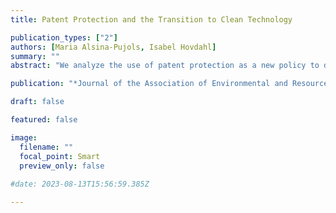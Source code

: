 ```yaml
---
title: Patent Protection and the Transition to Clean Technology

publication_types: ["2"]
authors: [Maria Alsina-Pujols, Isabel Hovdahl]
summary: ""
abstract: "We analyze the use of patent protection as a new policy to direct technical change to clean technology. Contrary to popular belief, it is dirty (and not clean) innovations that should be excluded from patent protection to reduce emissions. In the short-run, removing patent protection on dirty technology increases emissions. However, the reduced markup on dirty technology can induce clean innovation, reducing emissions in the long-run. We use a general equilibrium model to show both analytically and numerically that removing patent protection on dirty technology can indeed promote the energy transition and reduce the cost of mitigating climate change."

publication: "*Journal of the Association of Environmental and Resource Economists, forthcoming*"

draft: false

featured: false

image:
  filename: ""
  focal_point: Smart
  preview_only: false
  
#date: 2023-08-13T15:56:59.385Z

---
```

